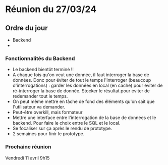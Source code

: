# Réunion du 27/03/24
## Ordre du jour  
- Backend
- 


### Fonctionnalités du Backend
-  Le backend bientôt terminé !!
-  A chaque fois qu'on veut une donnée, il faut interroger la base de données. Donc pour éviter de tout le temps l'interroger (beaucoup d'interrogations) : garder les données en local (en cache) pour éviter de ré-interroger la base de donnée. Stocker le résultat pour éviter de redemander tout le temps. 
- On peut même mettre en tâche de fond des éléments qu'on sait que l'utilisateur va demander. 
- Peut-être overkill, mais formateur
- Mettre une interface entre l'interrogation de la base de données et le backend. Pour faire le choix entre le SQL et le local. 
- Se focaliser sur ça après le rendu de prototype.
- 2 semaines pour finir le prototype. 

### Prochaine réunion 

Vendredi 11 avril 9h15
